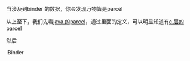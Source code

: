 当涉及到binder 的数据，你会发现万物皆是parcel  

从上至下，我们先看[java 的parcel](./parcel-java.md)，通过里面的定义，可以明显知道有[c 层的parcel](./parcel-c.md)  



然后

IBinder  

 

